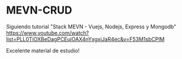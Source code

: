 # MEVN-CRUD

Siguiendo tutorial "Stack MEVN - Vuejs, Nodejs, Express y Mongodb"
https://www.youtube.com/watch?list=PLL0TiOXBeDagPCEujOAX4nYxgxiJaR4ec&v=F53M1sbCPlM

Excelente material de estudio!